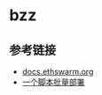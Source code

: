 # bzz



## 参考链接

- [docs.ethswarm.org](https://docs.ethswarm.org/docs/)
- [一个脚本批量部署](https://gitee.com/SunYoung/swarmbee_batch_create)
